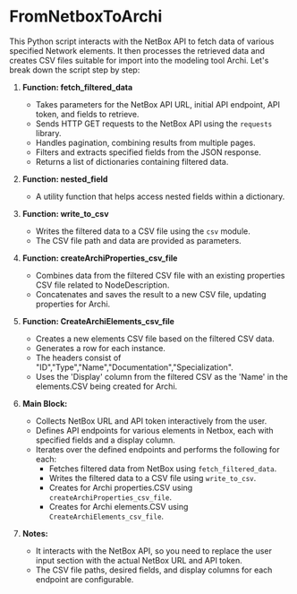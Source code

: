 # FromNetboxToArchi 

This Python script interacts with the NetBox API to fetch data of various specified Network elements. It then processes the retrieved data and creates CSV files suitable for import into the modeling tool Archi. Let's break down the script step by step:

1. **Function: fetch_filtered_data**
   - Takes parameters for the NetBox API URL, initial API endpoint, API token, and fields to retrieve.
   - Sends HTTP GET requests to the NetBox API using the `requests` library.
   - Handles pagination, combining results from multiple pages.
   - Filters and extracts specified fields from the JSON response.
   - Returns a list of dictionaries containing filtered data.

2. **Function: nested_field**
   - A utility function that helps access nested fields within a dictionary.

3. **Function: write_to_csv**
   - Writes the filtered data to a CSV file using the `csv` module.
   - The CSV file path and data are provided as parameters.

4. **Function: createArchiProperties_csv_file**
   - Combines data from the filtered CSV file with an existing properties CSV file related to NodeDescription.
   - Concatenates and saves the result to a new CSV file, updating properties for Archi.

5. **Function: CreateArchiElements_csv_file**
   - Creates a new elements CSV file based on the filtered CSV data.
   - Generates a row for each instance.
   - The headers consist of "ID","Type","Name","Documentation","Specialization".
   - Uses the 'Display' column from the filtered CSV as the 'Name' in the elements.CSV being created for Archi.

6. **Main Block:**
   - Collects NetBox URL and API token interactively from the user.
   - Defines API endpoints for various elements in Netbox, each with specified fields and a display column.
   - Iterates over the defined endpoints and performs the following for each:
     - Fetches filtered data from NetBox using `fetch_filtered_data`.
     - Writes the filtered data to a CSV file using `write_to_csv`.
     - Creates for Archi properties.CSV using `createArchiProperties_csv_file`.
     - Creates for Archi elements.CSV using `CreateArchiElements_csv_file`.

7. **Notes:**
   - It interacts with the NetBox API, so you need to replace the user input section with the actual NetBox URL and API token.
   - The CSV file paths, desired fields, and display columns for each endpoint are configurable.
